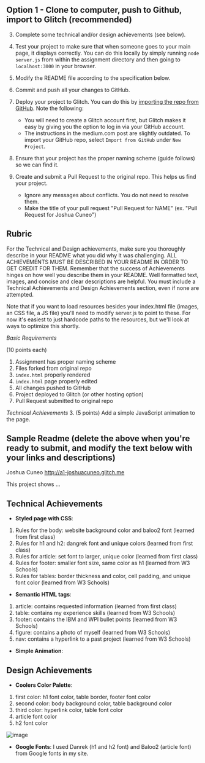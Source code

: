 ## Option 1 - Clone to computer, push to Github, import to Glitch (recommended)
3. Complete some technical and/or design achievements (see below).

5. Test your project to make sure that when someone goes to your main page, it displays correctly. You can do this locally by simply running `node server.js` from within the assignment directory and then going to `localhost:3000` in your browser.
6. Modify the README file according to the specification below.
7. Commit and push all your changes to GitHub. 
8. Deploy your project to Glitch. You can do this by [importing the repo from GitHub](https://medium.com/glitch/import-code-from-anywhere-83fb60ea4875). Note the following:
	* You will need to create a Glitch account first, but Glitch makes it easy by giving you the option to log in via your GitHub account.
	* The instructions in the medium.com post are slightly outdated. To import your GitHub repo, select `Import from GitHub` under `New Project`.
9. Ensure that your project has the proper naming scheme (guide follows) so we can find it.
10. Create and submit a Pull Request to the original repo. This helps us find your project.
	* Ignore any messages about conflicts. You do not need to resolve them.
	* Make the title of your pull request "Pull Request for NAME" (ex. "Pull Request for Joshua Cuneo")

Rubric
---
For the Technical and Design achievements, make sure you thoroughly describe in your README what you did why it was challenging. ALL ACHIEVEMENTS MUST BE DESCRIBED IN YOUR README IN ORDER TO GET CREDIT FOR THEM. Remember that the success of Achievements hinges on how well you describe them in your README. Well formatted text, images, and concise and clear descriptions are helpful. You must include a Technical Achievements and Design Achievements section, even if none are attempted.

Note that if you want to load resources besides your index.html file (images, an CSS file, a JS file) you'll need to modify server.js to point to these. For now it's easiest to just hardcode paths to the resources, but we'll look at ways to optimize this shortly.

*Basic Requirements*

(10 points each)

1. Assignment has proper naming scheme
2. Files forked from original repo
3. `index.html` properly rendered
4. `index.html` page properly edited
5. All changes pushed to GitHub
6. Project deployed to Glitch (or other hosting option)
7. Pull Request submitted to original repo

*Technical Achievements*
3. (5 points) Add a simple JavaScript animation to the page.

Sample Readme (delete the above when you're ready to submit, and modify the text below with your links and descriptions)
---

Joshua Cuneo
http://a1-joshuacuneo.glitch.me

This project shows ...

## Technical Achievements
- **Styled page with CSS**:
1. Rules for the body: website background color and baloo2 font (learned from first class)
2. Rules for h1 and h2: dangrek font and unique colors (learned from first class)
3. Rules for article: set font to larger, unique color (learned from first class)
4. Rules for footer: smaller font size, same color as h1 (learned from W3 Schools)
5. Rules for tables: border thickness and color, cell padding, and unique font color (learned from W3 Schools)
- **Semantic HTML tags**:
1. article: contains requested information (learned from first class)
2. table: contains my experience skills (learned from W3 Schools)
3. footer: contains the IBM and WPI bullet points (learned from W3 Schools)
4. figure: contains a photo of myself (learned from W3 Schools)
5. nav: contains a hyperlink to a past project (learned from W3 Schools)
- **Simple Animation**:  

## Design Achievements
- **Coolers Color Palette**:
1. first color: h1 font color, table border, footer font color
2. second color: body background color, table background color
3. third color: hyperlink color, table font color
4. article font color
5. h2 font color

![image](https://github.com/Perez0002/a1-oliviaperez/assets/67107221/b58f42f3-db24-4cf6-8999-f16dacc4ac9d)
- **Google Fonts**: I used Danrek (h1 and h2 font) and Baloo2 (article font) from Google fonts in my site.
